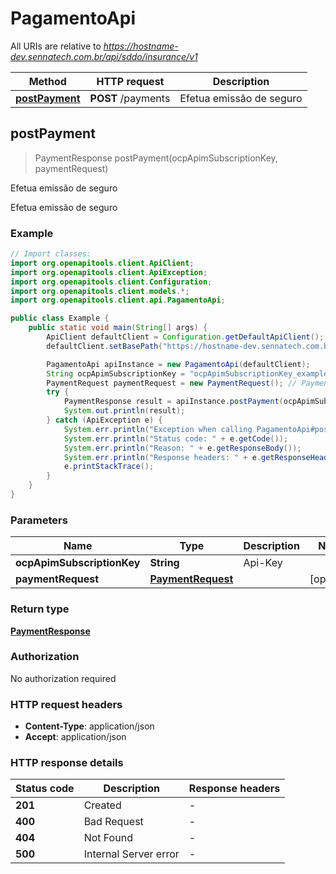 # PagamentoApi

All URIs are relative to *https://hostname-dev.sennatech.com.br/api/sddo/insurance/v1*

| Method | HTTP request | Description |
|------------- | ------------- | -------------|
| [**postPayment**](PagamentoApi.md#postPayment) | **POST** /payments | Efetua emissão de seguro |



## postPayment

> PaymentResponse postPayment(ocpApimSubscriptionKey, paymentRequest)

Efetua emissão de seguro

Efetua emissão de seguro

### Example

```java
// Import classes:
import org.openapitools.client.ApiClient;
import org.openapitools.client.ApiException;
import org.openapitools.client.Configuration;
import org.openapitools.client.models.*;
import org.openapitools.client.api.PagamentoApi;

public class Example {
    public static void main(String[] args) {
        ApiClient defaultClient = Configuration.getDefaultApiClient();
        defaultClient.setBasePath("https://hostname-dev.sennatech.com.br/api/sddo/insurance/v1");

        PagamentoApi apiInstance = new PagamentoApi(defaultClient);
        String ocpApimSubscriptionKey = "ocpApimSubscriptionKey_example"; // String | Api-Key
        PaymentRequest paymentRequest = new PaymentRequest(); // PaymentRequest | 
        try {
            PaymentResponse result = apiInstance.postPayment(ocpApimSubscriptionKey, paymentRequest);
            System.out.println(result);
        } catch (ApiException e) {
            System.err.println("Exception when calling PagamentoApi#postPayment");
            System.err.println("Status code: " + e.getCode());
            System.err.println("Reason: " + e.getResponseBody());
            System.err.println("Response headers: " + e.getResponseHeaders());
            e.printStackTrace();
        }
    }
}
```

### Parameters


| Name | Type | Description  | Notes |
|------------- | ------------- | ------------- | -------------|
| **ocpApimSubscriptionKey** | **String**| Api-Key | |
| **paymentRequest** | [**PaymentRequest**](PaymentRequest.md)|  | [optional] |

### Return type

[**PaymentResponse**](PaymentResponse.md)

### Authorization

No authorization required

### HTTP request headers

- **Content-Type**: application/json
- **Accept**: application/json


### HTTP response details
| Status code | Description | Response headers |
|-------------|-------------|------------------|
| **201** | Created |  -  |
| **400** | Bad Request |  -  |
| **404** | Not Found |  -  |
| **500** | Internal Server error |  -  |

